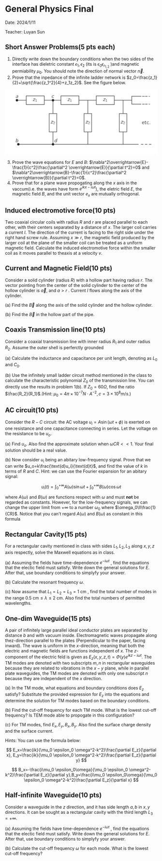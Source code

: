 # General Physics Final

Date: 2024/1/11

Teacher: Luyan Sun

## Short Answer Problems(5 pts each)

1. Directly write down the boundary conditions when the two sides of the interface has dieletric constant $\epsilon_1,\epsilon_2$ (its is $\epsilon_0\epsilon_{r_{1,2}}$ )and magnetic permiability $\mu_0$. You should note the direction of normal vector $\overrightarrow{n}$.
2. Prove that the inpedance of the infinite ladder network is $z_0=\frac{z_1}{2}+\sqrt{\frac{z_1^2}{4}+z_1z_2}$. See the figure below.

![Pict1](/Images/General_Physics/2023-2024_Fall_Final_ladder.png)

3. Prove the wave equations for $E$ and $B$: $\nabla^2\overrightarrow{E}-\frac{1}{c^2}\frac{\partial^2 \overrightarrow{E}}{\partial t^2}=0$ and $\nabla^2\overrightarrow{B}-\frac{1}{c^2}\frac{\partial^2 \overrightarrow{B}}{\partial t^2}=0$.
4. Prove that for a plane wave propogating along the $x$ axis in the vaccum(i.e. the waves have form $e^{ikx-i\omega t}$), the eletric field $E$, the magnetic field $B$, and the unit vector $e_x$ are mutually orthogonal.

## Induced electromotive force(10 pts)

Two coaxial circular coils with radius $R$ and $r$ are placed parallel to each other, with their centers separated by a distance of $x$. The larger coil carries a current $I$. The direction of the current is facing to the right side under the right hand screw rule. Assuming $x\gg r$, the magnetic field produced by the larger coil at the plane of the smaller coil can be treated as a uniform magnetic field. Calculate the induced electromotive force within the smaller coil as it moves parallel to theaxis at a velocity $v$.

## Current and Magnetic Field(10 pts)

Consider a solid cylinder (radius $R$) with a hollow part having radius $r$. The vector pointing from the center of the solid cylinder to the center of the hollow cylinder is $\overrightarrow{a}$, and $a>r$ . Current $I$ flows along the axis of the cylinder.

(a) Find the $\vec{B}$ along the axis of the solid cylinder and the hollow cylinder.

(b) Find the $\vec{B}$ in the hollow part of the pipe.

## Coaxis Transmission line(10 pts)

Consider a coaxial transmission line with inner radius $R_1$ and outer radius $R_2$. Assume the outer shell is perferctly grounded

(a) Calculate the inductance and capacitance per unit length, denoting as $L_0$ and $C_0$.

(b) Use the infinitely small ladder circuit method mentioned in the class to calculate the characteristic polynomial $Z_0$ of the transmission line. You can directly use the results in problem 1(b). If $Z_0=60 \Omega$, find the ratio $\frac{R_2}{R_1}$.(Hint: $\mu_0=4\pi\times 10^{-7} N\cdot A^{-2},c=3\times 10^8 m/s.$)

## AC circuit(10 pts)

Consider the $R-C$ circuit: the AC voltage $u_i=A\sin(\omega t+\phi)$ is exerted on one resistance and one capacitance connecting in series. Let the voltage on the resistance to be $u_o$.

(a) Find $u_o$.  Also find the approximate solution when $\omega CR<<1$. Your final solution should be a real value.

(b) Now consider $u_i$ being an abitary low-frequency signal. Prove that we can write $u_o=k\frac{\text{d}u_i}{\text{d}t}$, and find the value of $k$ in terms of $R$ and $C$.
Hint: we can use the Fourier expansion for an abitary signal:

$$
u_i(t)=\int_{0}^{+\infty}A(\omega)\sin{\omega t}+\int_{0}^{+\infty}B(\omega)\cos{\omega t}
$$

where $A(\omega)$ and $B(\omega)$ are functions respect with $\omega$ and must **not** be regarded as constants. However, for the low-frequency signals, we can change the upper limit from $+\infty$ to a number $\omega_0$ where $\omega_0\ll\frac{1}{CR}$. Notice that you can't regard $A(\omega)$ and $B(\omega)$ as constant in this formula

## Rectangular Cavity(15 pts)

For a rectangular cavity mentioned in class with sides $L_1,L_2,L_3$ along $x,y,z$ axis respectly, solve the Maxwell equations as in class.

(a) Assuming the fields have time-dependence $e^{-i\omega t}$ , find the equations that the electic field must satisfy. Write down the general solutions for $E$. After that, use boundary conditions to simplyfy your answer.

(b) Calculate the resonant frequency $\omega$.

(c) Now assume that $L_1=L_2=L_3=1\text{ cm}$ , find the total number of modes in the range $0.5\text{ cm}\le \lambda \le 2\text { cm}$. Also find the total numbers of permitted wavelengths.

## One-dim Waveguide(15 pts)

A pair of infinitely large parallel ideal conductor plates are separated by distance $b$ and with vacuum inside. Electromagnetic waves propagate along thez-direction parallel to the plates (Perpendicular to the paper, facing inward). The wave is uniform in the $x$-direction, meaning that both the electric and magnetic fields are functions independent of $x$. The $z$-component of the electric feld is given as $E_z(x,y,z,t)=\Phi(y)e^{ik z-i\omega t}$. The TM modes are denoted with two subscripts $m,n$ in rectangular waveguides because they are related to vibrations in the $x-y$ plane, while in parallel plate waveguides, the TM modes are denoted with only one subscript $n$ because they are independent of the $x$ direction.

(a) In the TM mode, what equations and boundary conditions does $E_z$ satisfy? Substitute the provided expression for $E_z$ into the equations and determine the solution for TM modes based on the boundary conditions.

(b) Find the cut-off frequency for each TM mode. What is the lowest cut-off frequency? Is TEM mode able to propogate in this configuration?

(c) For TM modes, find $E_x,E_y,B_x,B_y$. Also find the surface charge density and the surface current.

Hints: You can use the formula below:

$$
E_x=\frac{ik}{\mu_0 \epsilon_0 \omega^2-k^2}\frac{\partial E_z}{\partial x}, E_y=\frac{ik}{\mu_0 \epsilon_0 \omega^2-k^2}\frac{\partial E_z}{\partial y}
$$

$$
B_x=-\frac{i\mu_0 \epsilon_0\omega}{\mu_0 \epsilon_0 \omega^2-k^2}\frac{\partial E_z}{\partial y},B_y=\frac{i\mu_0 \epsilon_0\omega}{\mu_0 \epsilon_0 \omega^2-k^2}\frac{\partial E_z}{\partial x}
$$

## Half-infinite Waveguide(10 pts)

Consider a waveguide in the $z$ direction, and it has side length $a,b$ in $x,y$ directions. It can be sought as a rectangular cavity with the third length $L_3=+\infty$.

(a) Assuming the fields have time-dependence $e^{-i\omega t}$ , find the equations that the electic field must satisfy. Write down the general solutions for $E$. After that, use boundary conditions to simplyfy your answer.

(b) Calculate the cut-off frequency $\omega$ for each mode. What is the lowest cut-off frequency?
